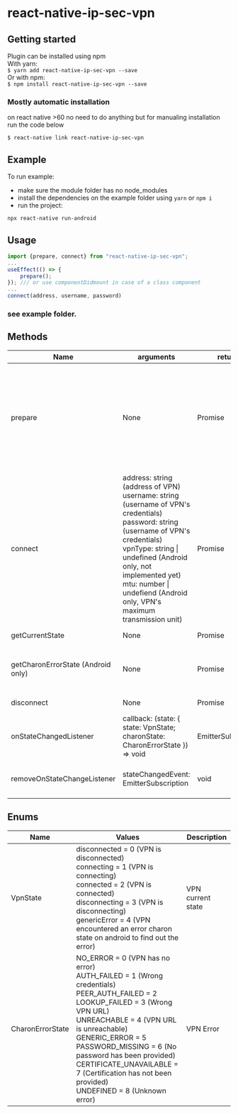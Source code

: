 # react-native-ip-sec-vpn

## Getting started

Plugin can be installed using npm<br>
With yarn:<br>
`$ yarn add react-native-ip-sec-vpn --save`<br>
Or with npm:<br>
`$ npm install react-native-ip-sec-vpn --save`<br>

### Mostly automatic installation

on react native >60 no need to do anything but for manualing installation run the code below

`$ react-native link react-native-ip-sec-vpn`

## Example

To run example:

- make sure the module folder has no node_modules
- install the dependencies on the example folder using `yarn` or `npm i`
- run the project:

```
npx react-native run-android
```

## Usage

```javascript
import {prepare, connect} from "react-native-ip-sec-vpn";
...
useEffect(() => {
	prepare();
}); /// or use componentDidmount in case of a class component
...
connect(address, username, password)
```

### see example folder.

## Methods

| Name                               | arguments                                                                                                                                                                                                                                                                                    | returns                   | Description                                                                                                 |
| ---------------------------------- | -------------------------------------------------------------------------------------------------------------------------------------------------------------------------------------------------------------------------------------------------------------------------------------------- | ------------------------- | ----------------------------------------------------------------------------------------------------------- |
| prepare                            | None                                                                                                                                                                                                                                                                                         | Promise<void>             | Android: This will ask permission and do necessary setups<br>IOS: This will listen for status change on vpn |
| connect                            | address: string (address of VPN)<br>username: string (username of VPN's credentials)<br>password: string (username of VPN's credentials)<br>vpnType: string \| undefined (Android only, not implemented yet)<br>mtu: number \| undefiend (Android only, VPN's maximum transmission unit)<br> | Promise<void>             | Connect to vpn with provided credentials                                                                    |
| getCurrentState                    | None                                                                                                                                                                                                                                                                                         | Promise<VpnState>         | Get current VPN state                                                                                       |
| getCharonErrorState (Android only) | None                                                                                                                                                                                                                                                                                         | Promise<CharonErrorState> | Get current VPN Error state (Android only)                                                                  |
| disconnect                         | None                                                                                                                                                                                                                                                                                         | Promise<void>             | Disconnect the VPN                                                                                          |
| onStateChangedListener             | callback: (state: { state: VpnState; charonState: CharonErrorState }) => void                                                                                                                                                                                                                | EmitterSubscription       | Will call the callback on state change                                                                      |
| removeOnStateChangeListener        | stateChangedEvent: EmitterSubscription                                                                                                                                                                                                                                                       | void                      | Remove the state change listener                                                                            |

## Enums

| Name             | Values                                                                                                                                                                                                                                                                                                                                                             | Description       |
| ---------------- | ------------------------------------------------------------------------------------------------------------------------------------------------------------------------------------------------------------------------------------------------------------------------------------------------------------------------------------------------------------------ | ----------------- |
| VpnState         | disconnected = 0 (VPN is disconnected)<br>connecting = 1 (VPN is connecting)<br>connected = 2 (VPN is connected)<br>disconnecting = 3 (VPN is disconnecting)<br>genericError = 4 (VPN encountered an error charon state on android to find out the error)                                                                                                          | VPN current state |
| CharonErrorState | NO_ERROR = 0 (VPN has no error)<br>AUTH_FAILED = 1 (Wrong credentials)<br>PEER_AUTH_FAILED = 2<br>LOOKUP_FAILED = 3 (Wrong VPN URL)<br>UNREACHABLE = 4 (VPN URL is unreachable)<br>GENERIC_ERROR = 5<br>PASSWORD_MISSING = 6 (No password has been provided)<br>CERTIFICATE_UNAVAILABLE = 7 (Certification has not been provided)<br>UNDEFINED = 8 (Unknown error) | VPN Error         |
